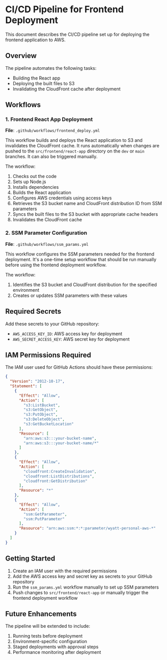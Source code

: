 # CI/CD Pipeline for Frontend Deployment

This document describes the CI/CD pipeline set up for deploying the frontend application to AWS.

## Overview

The pipeline automates the following tasks:
- Building the React app
- Deploying the built files to S3
- Invalidating the CloudFront cache after deployment

## Workflows

### 1. Frontend React App Deployment

**File**: `.github/workflows/frontend_deploy.yml`

This workflow builds and deploys the React application to S3 and invalidates the CloudFront cache. It runs automatically when changes are pushed to the `src/frontend/react-app` directory on the `dev` or `main` branches. It can also be triggered manually.

The workflow:
1. Checks out the code
2. Sets up Node.js
3. Installs dependencies
4. Builds the React application
5. Configures AWS credentials using access keys
6. Retrieves the S3 bucket name and CloudFront distribution ID from SSM parameters
7. Syncs the built files to the S3 bucket with appropriate cache headers
8. Invalidates the CloudFront cache

### 2. SSM Parameter Configuration

**File**: `.github/workflows/ssm_params.yml`

This workflow configures the SSM parameters needed for the frontend deployment. It's a one-time setup workflow that should be run manually before using the frontend deployment workflow.

The workflow:
1. Identifies the S3 bucket and CloudFront distribution for the specified environment
2. Creates or updates SSM parameters with these values

## Required Secrets

Add these secrets to your GitHub repository:

- `AWS_ACCESS_KEY_ID`: AWS access key for deployment
- `AWS_SECRET_ACCESS_KEY`: AWS secret key for deployment

## IAM Permissions Required

The IAM user used for GitHub Actions should have these permissions:

```json
{
  "Version": "2012-10-17",
  "Statement": [
    {
      "Effect": "Allow",
      "Action": [
        "s3:ListBucket",
        "s3:GetObject",
        "s3:PutObject",
        "s3:DeleteObject",
        "s3:GetBucketLocation"
      ],
      "Resource": [
        "arn:aws:s3:::your-bucket-name",
        "arn:aws:s3:::your-bucket-name/*"
      ]
    },
    {
      "Effect": "Allow",
      "Action": [
        "cloudfront:CreateInvalidation",
        "cloudfront:ListDistributions",
        "cloudfront:GetDistribution"
      ],
      "Resource": "*"
    },
    {
      "Effect": "Allow",
      "Action": [
        "ssm:GetParameter",
        "ssm:PutParameter"
      ],
      "Resource": "arn:aws:ssm:*:*:parameter/wyatt-personal-aws-*"
    }
  ]
}
```

## Getting Started

1. Create an IAM user with the required permissions
2. Add the AWS access key and secret key as secrets to your GitHub repository
3. Run the `ssm_params.yml` workflow manually to set up SSM parameters
4. Push changes to `src/frontend/react-app` or manually trigger the frontend deployment workflow

## Future Enhancements

The pipeline will be extended to include:

1. Running tests before deployment
2. Environment-specific configuration
3. Staged deployments with approval steps
4. Performance monitoring after deployment
